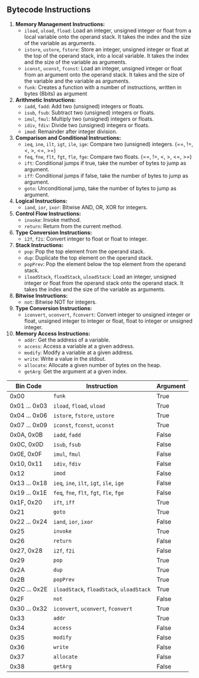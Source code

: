 ## Bytecode Instructions

1. **Memory Management Instructions:**
	- `iload`, `uload`, `fload`: Load an integer, unsigned integer or float from a local variable onto the operand stack. It takes the index and the size of the variable as arguments.
	- `istore`, `ustore`, `fstore`: Store an integer, unsigned integer or float at the top of the operand stack, into a local variable. It takes the index and the size of the variable as arguments.
	- `iconst`, `uconst`, `fconst`: Load an integer, unsigned integer or float from an argument onto the operand stack. It takes  and the size of the variable and the variable as arguments.
	- `funk`: Creates a function with a number of instructions, written in bytes (8bits) as argument
2. **Arithmetic Instructions:**
    - `iadd`, `fadd`: Add two (unsigned) integers or floats.
    - `isub`, `fsub`: Subtract two (unsigned) integers or floats.
    - `imul`, `fmul`: Multiply two (unsigned) integers or floats.
    - `idiv`, `fdiv`: Divide two (unsigned) integers or floats.
    - `imod`: Remainder after integer division.
3. **Comparison and Conditional Instructions:**
    - `ieq`, `ine`, `ilt`, `igt`, `ile`, `ige`: Compare two (unsigned) integers. (==, !=, <, >, <=, >=)
    - `feq`, `fne`, `flt`, `fgt`, `fle`, `fge`: Compare two floats. (==, !=, <, >, <=, >=)
    - `ift`: Conditional jumps if true, take the number of bytes to jump as argument.
    - `iff`: Conditional jumps if false, take the number of bytes to jump as argument.
    - `goto`: Unconditional jump, take the number of bytes to jump as argument.
4. **Logical Instructions:**
    - `iand`, `ior`, `ixor`: Bitwise AND, OR, XOR for integers.
5. **Control Flow Instructions:**
    - `invoke`: Invoke method.
    - `return`: Return from the current method.
6. **Type Conversion Instructions:**
    - `i2f`, `f2i`: Convert integer to float or float to integer.
7. **Stack Instructions:**
    - `pop`: Pop the top element from the operand stack.
    - `dup`: Duplicate the top element on the operand stack.
    - `popPrev`: Pop the element below the top element from the operand stack.
    - `iloadStack`, `floadStack`, `uloadStack`: Load an integer, unsigned integer or float from the operand stack onto the operand stack. It takes the index and the size of the variable as arguments.
8. **Bitwise Instructions:**
    - `not`: Bitwise NOT for integers.
9. **Type Conversion Instructions:**
    - `iconvert`, `uconvert`, `fconvert`: Convert integer to unsigned integer or float, unsigned integer to integer or float, float to integer or unsigned integer.
10. **Memory Access Instructions:**
    - `addr`: Get the address of a variable.
    - `access`: Access a variable at a given address.
    - `modify`: Modify a variable at a given address.
    - `write`: Write a value in the stdout.
    - `allocate`: Allocate a given number of bytes on the heap.
    - `getArg`: Get the argument at a given index.

| Bin Code      | Instruction                              | Argument      |
| ------------- | ---------------------------------------- | --------- |
| 0x00          | `funk`                                   | True          |
| 0x01 ... 0x03 | `iload`, `fload`, `uload`                | True          |
| 0x04 ... 0x06 | `istore`, `fstore`, `ustore`             | True          |
| 0x07 ... 0x09 | `iconst`, `fconst`, `uconst`             | True          |
| 0x0A, 0x0B    | `iadd`, `fadd`                           | False          |
| 0x0C, 0x0D    | `isub`, `fsub`                           | False          |
| 0x0E, 0x0F    | `imul`, `fmul`                           | False          |
| 0x10, 0x11    | `idiv`, `fdiv`                           | False          |
| 0x12          | `imod`                                   | False          |
| 0x13 ... 0x18 | `ieq`, `ine`, `ilt`, `igt`, `ile`, `ige` | False          |
| 0x19 ... 0x1E | `feq`, `fne`, `flt`, `fgt`, `fle`, `fge` | False          |
| 0x1F, 0x20    | `ift`, `iff`                             | True          |
| 0x21          | `goto`                                   | True          |
| 0x22 ... 0x24 | `iand`, `ior`, `ixor`                    | False         |
| 0x25          | `invoke`                                 | True          |
| 0x26          | `return`                                 | False          |
| 0x27, 0x28    | `i2f`, `f2i`                             | False          |
| 0x29          | `pop`                                    | True          |
| 0x2A          | `dup`                                    | True          |
| 0x2B          | `popPrev`                                | True          |
| 0x2C ... 0x2E | `iloadStack`, `floadStack`, `uloadStack` | True          |
| 0x2F          | `not`                                    | False          |
| 0x30 ... 0x32 | `iconvert`, `uconvert`, `fconvert`       | True          |
| 0x33          | `addr`                                   | True          |
| 0x34          | `access`                                 | False          |
| 0x35          | `modify`                                 | False          |
| 0x36          | `write`                                  | False          |
| 0x37          | `allocate`                               | False          |
| 0x38          | `getArg`                                 | False          |